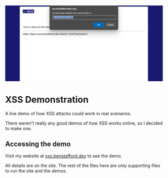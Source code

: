 ![XSS site header](header.png)

# XSS Demonstration
A live demo of how XSS attacks could work in real scenarios.

There weren't really any good demos of how XSS works online, so I decided to make one.

## Accessing the demo

Visit my website at [xss.benstafford.dev](https://xss.benstafford.dev) to see the demo.

All details are on the site. The rest of the files here are only supporting files to run the site and the demos.
